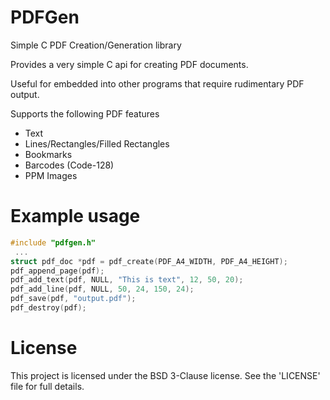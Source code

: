 PDFGen
======

Simple C PDF Creation/Generation library

Provides a very simple C api for creating PDF documents.

Useful for embedded into other programs that require rudimentary PDF output.

Supports the following PDF features
* Text
* Lines/Rectangles/Filled Rectangles
* Bookmarks
* Barcodes (Code-128)
* PPM Images

Example usage
=============
```c
#include "pdfgen.h"
 ...
struct pdf_doc *pdf = pdf_create(PDF_A4_WIDTH, PDF_A4_HEIGHT);
pdf_append_page(pdf);
pdf_add_text(pdf, NULL, "This is text", 12, 50, 20);
pdf_add_line(pdf, NULL, 50, 24, 150, 24);
pdf_save(pdf, "output.pdf");
pdf_destroy(pdf);
```

License
=======
This project is licensed under the BSD 3-Clause license. See the 'LICENSE' file for full details.
